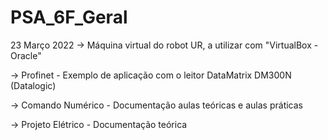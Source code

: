 # PSA_6F_Geral
23 Março 2022
-> Máquina virtual do robot UR, a utilizar com "VirtualBox - Oracle"

-> Profinet - Exemplo de aplicação com o leitor DataMatrix DM300N (Datalogic)

-> Comando Numérico - Documentação aulas teóricas e aulas práticas

-> Projeto Elétrico - Documentação teórica

